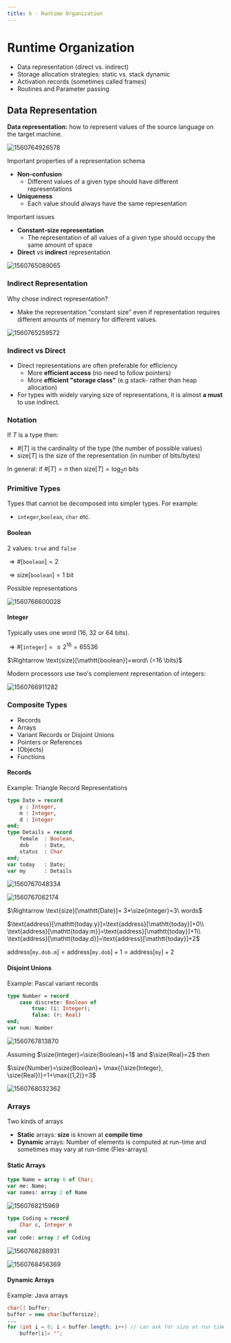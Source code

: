 ```yaml
---
title: 6 - Runtime Organization
---
```


$$
\newcommand{\bits}{\text{ bits}}
\newcommand{\bit}{\text{ bit}}
\newcommand{\size}[1]{\text{size}[\mathtt{#1}]}
$$

# Runtime Organization

* Data representation (direct vs. indirect)
* Storage allocation strategies: static vs. stack dynamic
* Activation records (sometimes called frames)
* Routines and Parameter passing



## Data Representation

**Data representation:** how to represent values of the source language on the target machine.



![1560764926578](images/6-/1560764926578.png)



Important properties of a representation schema

* **Non-confusion**
    * Different values of a given type should have different representations
* **Uniqueness**
    * Each value should always have the same representation



Important issues

* **Constant-size representation**
    * The representation of all values of a given type should occupy the same amount of space
* **Direct** vs **indirect** representation

![1560765089065](images/6-/1560765089065.png)

### Indirect Representation

Why chose indirect representation?

* Make the representation "constant size" even if representation requires different amounts of memory for different values.

![1560765259572](images/6-/1560765259572.png)

### Indirect vs Direct

* Direct representations are often preferable for efficiency
    * More **efficient access** (no need to follow pointers)
    * More **efficient "storage class"** (e.g stack- rather than heap allocation)
* For types with widely varying size of representations, it is almost **a must** to use indirect. 



### Notation

If $T$ is a type then:

* $\#[T]$ is the cardinality of the type (the number of possible values)
* $\text{size}[T]$ is the size of the representation (in number of bits/bytes)

In general: if $\#[T]=n$ then $\text{size}[T]=\log_2n \text{ bits}$



### Primitive Types

Types that cannot be decomposed into simpler types. For example:

* `integer`,`boolean`, `char` etc.



#### Boolean 

2 values: `true` and `false`

$\Rightarrow \#[\mathtt{boolean}]=2$

$\Rightarrow \text{size}[\mathtt{boolean}]=1 \text{ bit}$



Possible representations

![1560766600028](images/6-runtime-organization/1560766600028.png)



#### Integer

Typically uses one word (16, 32 or 64 bits).

$\Rightarrow \#[\mathtt{integer}]=\leq 2^{16}=65536$

$\Rightarrow \text{size}[\mathtt{boolean}]=word\ (=16 \bits)$



Modern processors use two's complement representation of integers:

![1560766911282](images/6-runtime-organization/1560766911282.png)





### Composite  Types

* Records
* Arrays
* Variant Records or Disjoint Unions
* Pointers or References
* (Objects)
* Functions



#### Records

Example: Triangle Record Representations

```pascal
type Date = record
	y : Integer,
	m : Integer,
	d : Integer
end;
type Details = record
	female 	: Boolean,
	dob		: Date,
	status	: Char
end;
var today 	: Date;
var my		: Details
```

![1560767048334](images/6-runtime-organization/1560767048334.png)

![1560767062174](images/6-runtime-organization/1560767062174.png)

$\Rightarrow \text{size}[\mathtt{Date}]= 3*\size{integer}=3\ words$ 

$\text{address}[\mathtt{today.y}]=\text{address}[\mathtt{today}]+0\\
\text{address}[\mathtt{today.m}]=\text{address}[\mathtt{today}]+1\\
\text{address}[\mathtt{today.d}]=\text{address}[\mathtt{today}]+2$

$\text{address}[\mathtt{my.dob.m}]=\text{address}[\mathtt{my.dob}]+1=\text{address}[\mathtt{my}]+2$



#### Disjoint Unions

Example: Pascal variant records

```pascal
type Number = record
	case discrete: Boolean of
		true: (i: Integer);
		false: (r: Real)
end;
var num: Number
```

![1560767813870](images/6-runtime-organization/1560767813870.png)

Assuming $\size{Integer}=\size{Boolean}=1$ and $\size{Real}=2$ then

$\size{Number}=\size{Boolean}+ \max{(\size{Integer}, \size{Real})}=1+\max{(1,2)}=3$



![1560768032362](images/6-runtime-organization/1560768032362.png)

### Arrays

Two kinds of arrays

* **Static** arrays: **size** is known at **compile time**
* **Dynamic** arrays: Number of elements is computed at run-time and sometimes may vary at run-time (Flex-arrays)

#### Static Arrays

```pascal
type Name = array 6 of Char;
var me: Name;
var names: array 2 of Name
```

![1560768215969](images/6-runtime-organization/1560768215969.png)

```pascal
type Coding = record
	Char c, Integer n
end
var code: array 3 of Coding
```

![1560768288931](images/6-runtime-organization/1560768288931.png)

![1560768456369](images/6-runtime-organization/1560768456369.png)



#### Dynamic Arrays

Example: Java arrays

```java hl_lines="4"
char[] buffer;
buffer = new char[buffersize];
...
for (int i = 0; i < buffer.length; i++) // can ask for size at run time
	buffer[i]= '';
```

